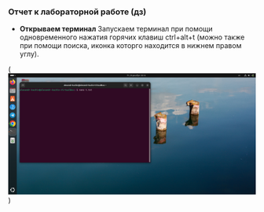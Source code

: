 ### Отчет к лабораторной работе (дз)
* **Открываем терминал**
Запускаем терминал при помощи одновременного нажатия горячих клавиш ctrl+alt+t (можно также при помощи поиска, иконка которго находится в нижнем правом углу).

(![alt text](https://github.com/Alexander-dev-ai/Homework.-Informatics/blob/main/Fotos/%D0%A1%D0%BE%D0%B7%D0%B4%D0%B0%D0%B5%D0%BC%20%D1%84%D0%B0%D0%B9%D0%BB.png))
